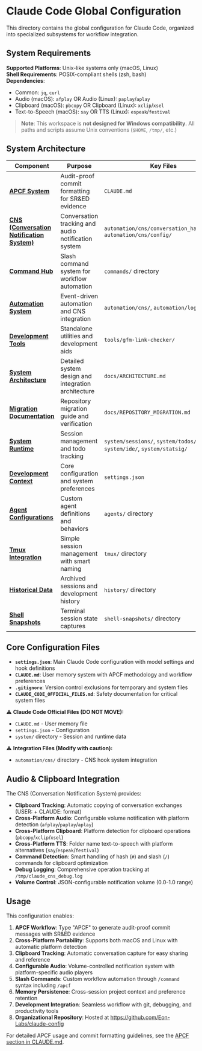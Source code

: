 # Claude Code Global Configuration

This directory contains the global configuration for Claude Code, organized into specialized subsystems for workflow integration.

## System Requirements

**Supported Platforms**: Unix-like systems only (macOS, Linux)  
**Shell Requirements**: POSIX-compliant shells (zsh, bash)  
**Dependencies**: 
- Common: `jq`, `curl`
- Audio (macOS): `afplay` OR Audio (Linux): `paplay`/`aplay`
- Clipboard (macOS): `pbcopy` OR Clipboard (Linux): `xclip`/`xsel`
- Text-to-Speech (macOS): `say` OR TTS (Linux): `espeak`/`festival`

> **Note**: This workspace is **not designed for Windows compatibility**. All paths and scripts assume Unix conventions (`$HOME`, `/tmp/`, etc.)

## System Architecture

| Component | Purpose | Key Files |
|-----------|---------|-----------|
| **[APCF System](../CLAUDE.md#apcf-audit-proof-commit-format-for-sred-evidence-generation)** | Audit-proof commit formatting for SR&ED evidence | `CLAUDE.md` |
| **[CNS (Conversation Notification System)](../automation/cns/)** | Conversation tracking and audio notification system | `automation/cns/conversation_handler.sh`, `automation/cns/config/` |
| **[Command Hub](../commands/)** | Slash command system for workflow automation | `commands/` directory |
| **[Automation System](../automation/)** | Event-driven automation and CNS integration | `automation/cns/`, `automation/logs/` |
| **[Development Tools](../tools/)** | Standalone utilities and development aids | `tools/gfm-link-checker/` |
| **[System Architecture](ARCHITECTURE.md)** | Detailed system design and integration architecture | `docs/ARCHITECTURE.md` |
| **[Migration Documentation](REPOSITORY_MIGRATION.md)** | Repository migration guide and verification | `docs/REPOSITORY_MIGRATION.md` |
| **[System Runtime](../system/)** | Session management and todo tracking | `system/sessions/`, `system/todos/`, `system/ide/`, `system/statsig/` |
| **[Development Context](../settings.json)** | Core configuration and system preferences | `settings.json` |
| **[Agent Configurations](../agents/)** | Custom agent definitions and behaviors | `agents/` directory |
| **[Tmux Integration](../tmux/)** | Simple session management with smart naming | `tmux/` directory |
| **[Historical Data](../history/)** | Archived sessions and development history | `history/` directory |
| **[Shell Snapshots](../shell-snapshots/)** | Terminal session state captures | `shell-snapshots/` directory |

## Core Configuration Files

- **`settings.json`**: Main Claude Code configuration with model settings and hook definitions
- **`CLAUDE.md`**: User memory system with APCF methodology and workflow preferences  
- **`.gitignore`**: Version control exclusions for temporary and system files
- **`CLAUDE_CODE_OFFICIAL_FILES.md`**: Safety documentation for critical system files

⚠️ **Claude Code Official Files (DO NOT MOVE):**
- `CLAUDE.md` - User memory file
- `settings.json` - Configuration
- `system/` directory - Session and runtime data

⚠️ **Integration Files (Modify with caution):**
- `automation/cns/` directory - CNS hook system integration

## Audio & Clipboard Integration

The CNS (Conversation Notification System) provides:
- **Clipboard Tracking**: Automatic copying of conversation exchanges (USER: + CLAUDE: format)
- **Cross-Platform Audio**: Configurable volume notification with platform detection (`afplay`/`paplay`/`aplay`)
- **Cross-Platform Clipboard**: Platform detection for clipboard operations (`pbcopy`/`xclip`/`xsel`)
- **Cross-Platform TTS**: Folder name text-to-speech with platform alternatives (`say`/`espeak`/`festival`)
- **Command Detection**: Smart handling of hash (`#`) and slash (`/`) commands for clipboard optimization
- **Debug Logging**: Comprehensive operation tracking at `/tmp/claude_cns_debug.log`
- **Volume Control**: JSON-configurable notification volume (0.0-1.0 range)

## Usage

This configuration enables:
1. **APCF Workflow**: Type "APCF" to generate audit-proof commit messages with SR&ED evidence
2. **Cross-Platform Portability**: Supports both macOS and Linux with automatic platform detection
3. **Clipboard Tracking**: Automatic conversation capture for easy sharing and reference
4. **Configurable Audio**: Volume-controlled notification system with platform-specific audio players
5. **Slash Commands**: Custom workflow automation through `/command` syntax including `/apcf`
6. **Memory Persistence**: Cross-session project context and preference retention
7. **Development Integration**: Seamless workflow with git, debugging, and productivity tools
8. **Organizational Repository**: Hosted at https://github.com/Eon-Labs/claude-config

For detailed APCF usage and commit formatting guidelines, see the [APCF section in CLAUDE.md](../CLAUDE.md#apcf-audit-proof-commit-format-for-sred-evidence-generation).